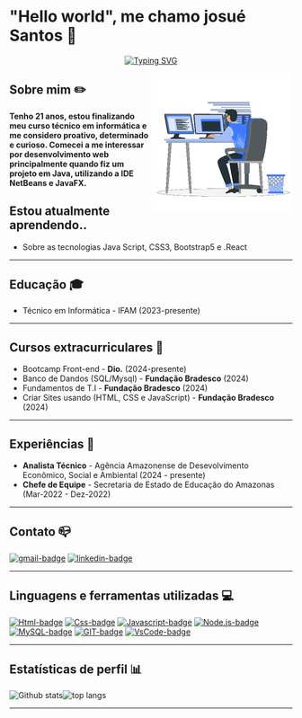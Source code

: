 # "Hello world", me chamo josué Santos 👋

<p align="center">
<a href="https://git.io/typing-svg"><img src="https://readme-typing-svg.demolab.com?font=Fira+Code&pause=1000&width=435&lines=Ingl%C3%AAs+basico+%2B;Desenvolvedor+Front+End+%F0%9F%92%BB;Estudande+T%C3%A9cnico+em+Inform%C3%A1tica+%F0%9F%93%9A;Proativo%2FDeterminado%2FFocado+%F0%9F%8C%9F;Amo+Aprender+coisas+Novas+%F0%9F%92%9F" alt="Typing SVG" /></a>
</p>

<picture> <img align="right" src="https://github.com/0xAbdulKhalid/0xAbdulKhalid/raw/main/assets/mdImages/Right_Side.gif" width = 250px></picture>
## Sobre mim ✏️
   **Tenho 21 anos, estou finalizando meu curso técnico em informática e me considero proativo, determinado e curioso. Comecei a me interessar por desenvolvimento web principalmente quando fiz um projeto em Java, utilizando a IDE NetBeans e JavaFX.**

## Estou atualmente aprendendo..
* Sobre as tecnologias Java Script, CSS3, Bootstrap5 e .React
---

## Educação 🎓
* Técnico em Informática - IFAM (2023-presente)
---

## Cursos extracurriculares 📖
* Bootcamp Front-end - <strong> Dio.</strong> (2024-presente)
* Banco de Dandos (SQL/Mysql) - <strong> Fundação Bradesco</strong> (2024)
* Fundamentos de T.I - <strong> Fundação Bradesco</strong> (2024)
* Criar Sites usando (HTML, CSS e JavaScript) - <strong> Fundação Bradesco</strong> (2024)
---

## Experiências 👔
* **Analista Técnico** - Agência Amazonense de Desevolvimento Econômico, Social e Ambiental (2024 - presente)
* **Chefe de Equipe** - Secretaria de Estado de Educação do Amazonas (Mar-2022 - Dez-2022)
---

## Contato 📪

[![gmail-badge][gmail-img]][gmail]
[![linkedin-badge][linkedin-img]][linkedin]

[gmail-img]: https://img.shields.io/badge/Gmail-D14836?style=for-the-badge&logo=gmail&logoColor=white
[gmail]: mailto:deevjosue@gmail.com

[linkedin-img]: https://img.shields.io/badge/LinkedIn-0077B5?style=for-the-badge&logo=linkedin&logoColor=white
[linkedin]: https://www.linkedin.com/in/devjosuematos/

---

## Linguagens e ferramentas utilizadas 💻

[![Html-badge][html-img]][html]
[![Css-badge][css-img]][css]
[![Javascript-badge][javascript-img]][javascript]
[![Node.js-badge][nodejs-img]][nodejs]
[![MySQL-badge][mysql-img]][mysql]
[![GIT-badge][git-img]][git]
[![VsCode-badge][vscode-img]][vscode]

[html-img]: https://img.shields.io/badge/-html-orange?logo=html&logoColor=white&style=for-the-badge
[html]: https://developer.mozilla.org/en-US/docs/Web/HTML

[css-img]: https://img.shields.io/badge/-css-blue?logo=css&logoColor=white&style=for-the-badge
[css]: https://developer.mozilla.org/en-US/docs/Web/CSS

[python-img]: https://img.shields.io/badge/Python-FFD43B?style=for-the-badge&logo=python&logoColor=darkgreen
[python]: https://www.python.org/

[javascript-img]: https://img.shields.io/badge/JavaScript-323330?style=for-the-badge&logo=javascript&logoColor=F7DF1E
[javascript]: https://www.javascript.com/

[mysql-img]: https://img.shields.io/badge/MySQL-00000F?style=for-the-badge&logo=mysql&logoColor=white
[mysql]: https://www.mysql.com/

[nodejs-img]: https://img.shields.io/badge/Node.js-43853D?style=for-the-badge&logo=node-dot-js&logoColor=white
[nodejs]: https://nodejs.org/en/

[git-img]: https://img.shields.io/badge/Git-F05032?style=for-the-badge&logo=git&logoColor=white
[git]: https://git-scm.com/

[vscode-img]: https://img.shields.io/badge/Visual_Studio_Code-0078D4?style=for-the-badge&logo=visual%20studio%20code&logoColor=white
[vscode]: https://code.visualstudio.com/

---

## Estatísticas de perfil 📊
<img align="left" src="https://github-readme-stats.vercel.app/api?username=jsmatosdev&theme=tokyonight&show_icons=true)](https://github.com/anuraghazra/github-readme-stats" alt="Github stats" />

<img src="https://github-readme-stats.vercel.app/api/top-langs/?username=jsmatosdev&theme=tokyonight&layout=compact&show_icons=true)](https://github.com/anuraghazra/github-readme-stats" alt="top langs" />

<br/>

---

